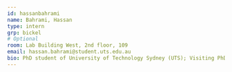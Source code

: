 ```yaml
---
id: hassanbahrami
name: Bahrami, Hassan
type: intern
grp: bickel
# Optional
room: Lab Building West, 2nd floor, 109
email: hassan.bahrami@student.uts.edu.au
bio: PhD student of University of Technology Sydney (UTS); Visiting PhD at Institute of Science and Technology, Austria (ISTA); Research interests are Physically-based simulation, Geometry Processing, Digital Fabrication
---
```

